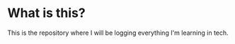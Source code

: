# What is this?
This is the repository where I will be logging everything I'm learning in tech.



 
<!--stackedit_data:
eyJoaXN0b3J5IjpbLTQ0MDIwNzI1NiwxMjAwMTc2MDIwXX0=
-->